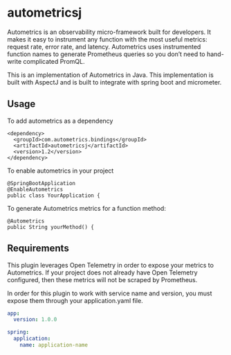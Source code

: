 # autometricsj

Autometrics is an observability micro-framework built for developers. It makes it easy to instrument any function with the most useful metrics: request rate, error rate, and latency. Autometrics uses instrumented function names to generate Prometheus queries so you don’t need to hand-write complicated PromQL.

This is an implementation of Autometrics in Java. This implementation is built with AspectJ and is built to integrate with spring boot and micrometer.

## Usage
To add autometrics as a dependency
```
<dependency>
  <groupId>com.autometrics.bindings</groupId>
  <artifactId>autometricsj</artifactId>
  <version>1.2</version>
</dependency>
```

To enable autometrics in your project
```
@SpringBootApplication
@EnableAutometrics
public class YourApplication {
```

To generate Autometrics metrics for a function method:
```
@Autometrics
public String yourMethod() {
```

## Requirements
This plugin leverages Open Telemetry in order to expose your metrics to Autometrics. If your project does not already 
have Open Telemetry configured, then these metrics will not be scraped by Prometheus.

In order for this plugin to work with service name and version, you must expose them through your application.yaml file.
```yaml
app:
  version: 1.0.0

spring:
  application:
    name: application-name
```
